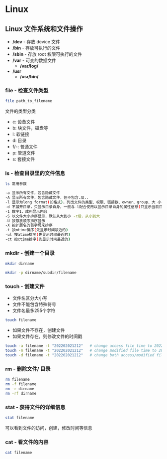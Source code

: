 # Linux

## Linux 文件系统和文件操作

- **/dev** - 存放 device 文件
- **/bin** - 存放可执行的文件
- **/sbin** - 存放 root 权限可执行的文件
- **/var** - 可变的数据文件
  - **/var/log/**
- **/usr**
  - **/usr/bin/**

### file - 检查文件类型

```bash
file path_to_filename
```

文件的类型分类

- c: 设备文件
- b: 块文件，磁盘等
- l: 软链接
- d: 目录
- f/-: 普通文件
- p: 管道文件
- s: 套接文件

### ls - 检查目录里的文件信息

```bash
ls 常用参数

-a 显示所有文件，包含隐藏文件
-A 显示所有文件，包含隐藏文件，但不包含.及..
-l 显示为long format(长格式)，列出文件的类型、权限、链接数、owner、group、大 小，时间，名字
-d 不展开目录，只显示目录自身，一般与-l配合使用以显示目录自身的属性信息(只显示当前目录的内容)
-1 数字1，成列显示内容
-S 以文件大小排序显示，默认从大到小 -r后，从小到大
-U 按存放顺序排序显示
-X 按扩展名的首字母来排序
-t 按mtime排序(先显示时间最近的)
-ul 按atime排序(先显示时间最近的)
-ct 按ctime排序(先显示时间最近的)
```

### mkdir - 创建一个目录

```bash
mkdir dirname
```

```bash
mkdir -p dirname/subdir/filename
```

### touch - 创建文件

- 文件名区分大小写
- 文件不能包含特殊符号
- 文件名最多255个字符

```bash
touch filename
```

- 如果文件不存在，创建文件
- 如果文件存在，则修改文件的时间戳

```bash
touch -a filename -t "202202021212"   # change access file time to 202202021212
touch -m filename -t "202202021212"   # change modified file time to 202202021212
touch -d filename -t "202202021212"   # change both access/modified file time to 202202021212
```

### rm - 删除文件/ 目录

```bash
rm filename
rm -f filename
rm -r dirname
rm -rf dirname
```

### stat - 获得文件的详细信息

```bash
stat filename
```

可以看到文件的访问，创建，修改时间等信息

### cat - 看文件的内容

```bash
cat filename
```
